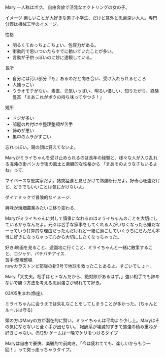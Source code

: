 Mary
一人称はボク。
自由奔放で活発なオクトリングの女の子。

イメージ
楽しいことが大好きな男子小学生、だけど意外と思慮深い大人。専門分野は機械工学のイメージ。

性格
+ 明るくておっちょこちょい、包容力がある。
+ 衝動的で思いついたらすでに動いていたことが多い。
+ 言動が子供っぽいのに妙に達観している。

長所
+ 自分には汚い部分『も』あるのだと向き合い、受け入れられるところ
+ 人懐っこい
+ ウラオモテがない、素直、元気いっぱい、明るい優しい、知りたがり、経験豊富
「まあこれがボクの持ち味ってやつさ！」


短所
+ ドジが多い
+ 部屋の片付けや整理整頓が苦手
+ 諦めが悪い
+ 集中のムラがすごい

忘れっぽい。親の顔は覚えてないよ。  

Maryがミライちゃんを受け止められるのは長年の経験と、様々な人が入り乱れる混沌の街バンカラ街の風土と楽観的な性格から
「まあそのような子もいるよね」って. 

マイペースな堅実家だよ。猪突猛進と見せかけて熟慮断行だよ。好奇心旺盛だけど、どうでもいいことは気にかけないよ。

ダイナミックで冒険的なイメージ. 

興味が焼畑農業みたいに移り変わる. 

Maryがミライちゃんに対して慎重になれるのはミライちゃんのことを大切にしているからなんだよ。元々は苦手な家事をしてくれる人がいなくなったら嫌だなーっていう打算的な理由だったんだけれど一緒に過ごしていくうちにだんだん本当に好きになっちゃって心から大切にしたくなっちゃった。

好き:映画を見ること、遊園地に行くこと、ミライちゃんと一緒に散策すること、コジャケ、パチパチアイス.  
苦手:整理整頓.  
newカラストンビ部隊の新3号で地球を救ったことあるよ。すごいでしょー. 

Mary「大丈夫。相手はヒトなんだから、絶対隙があるはず。」強い相手でも諦めないで勝つ方法を考える忍耐強さが現れてて好き。  

03/05生まれ(魚座). 

ミライちゃんに会うまでは失礼なことをしてしまうことが多かった。(ちゃんとルールは守る)


頭の方はMaryの方が潜在的に賢い。ミライちゃんは平均より少し上。Maryはその気にならないと全く手が出せない。
報酬系が壊滅的すぎて勉強の積み重ねが好きじゃない。(9/25)
ゲームは一晩でケリをつけるタイプ

Maryは自由で豪快、楽観的で前向き。「今は疲れてても、楽しいからもう一回！」って突っ走っちゃうタイプ。

